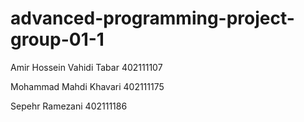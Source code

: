# advanced-programming-project-group-01-1
Amir Hossein Vahidi Tabar 402111107

Mohammad Mahdi Khavari 402111175

Sepehr Ramezani 402111186